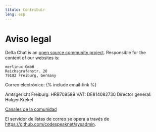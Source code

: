 ```yaml
---
título: Contribuir
leng: esp
---
```


# Aviso legal

Delta Chat is an [open source community project](https://github.com/deltachat). Responsible for the content of our websites is:

    merlinux GmbH
    Reichsgrafenstr. 20
    79102 Freiburg, Germany

Correo electrónico: {% include email-link %}

Amtsgericht Freiburg: HRB709589
VAT: DE814082730
Director general: Holger Krekel

[Canales de la comunidad](contribute)

El servidor de listas de correo se opera a través de <https://github.com/codespeaknet/sysadmin>.
